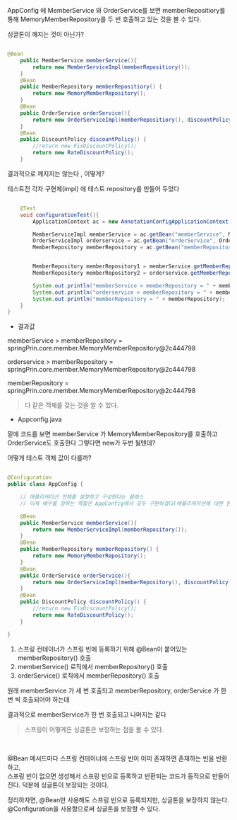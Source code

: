 AppConfig 에 MemberService 와 OrderService를 보면 memberRepositiory를 통해 MemoryMemberRepository를 두 번 호출하고 있는 것을 볼 수 있다.

싱글톤이 깨지는 것이 아닌가? 

```java

@Bean
    public MemberService memberService(){
        return new MemberServiceImpl(memberRepositiory());
    }
    @Bean
    public MemberRepository memberRepositiory() {
        return new MemoryMemberRepository();
    }
    @Bean
    public OrderService orderService(){
        return new OrderServiceImpl(memberRepositiory(), discountPolicy());
    }
    @Bean
    public DiscountPolicy discountPolicy() {
        //return new FixDiscountPolicy();
        return new RateDiscountPolicy();
    }

```

결과적으로 깨지지는 않는다 , 어떻게?

테스트전 각자 구현체(impl) 에 테스트 repository를 만들어 두었다

```java

    @Test
    void configurationTest(){
        ApplicationContext ac = new AnnotationConfigApplicationContext(AppConfig.class);

        MemberServiceImpl memberService = ac.getBean("memberService", MemberServiceImpl.class);
        OrderServiceImpl orderservice = ac.getBean("orderService", OrderServiceImpl.class);
        MemberRepository memberRepository = ac.getBean("memberRepository", MemberRepository.class);


        MemberRepository memberRepository1 = memberService.getMemberRepository();
        MemberRepository memberRepository2 = orderservice.getMemberRepository();

        System.out.println("memberService > memberRepository = " + memberRepository1);
        System.out.println("orderservice > memberRepository = " + memberRepository2);
        System.out.println("memberRepository = " + memberRepository);
    }
}


```

- 결과값

memberService > memberRepository = springPrin.core.member.MemoryMemberRepository@2c444798

orderservice > memberRepository = springPrin.core.member.MemoryMemberRepository@2c444798

memberRepository = springPrin.core.member.MemoryMemberRepository@2c444798

> 다 같은 객체를 갖는 것을 알 수 있다.

- Appconfig.java

밑에 코드를 보면 memberService 가 MemoryMemberRepository를 호출하고 OrderService도 호출한다 그렇다면 new가 두번 될텐데?

어떻게 테스트 객체 값이 다를까?

```java

@Configuration
public class AppConfig {

    // 애플리케이션 전체를 설정하고 구성한다는 클래스
    // 이제 배우를 정하는 역할은 AppConfig에서 모두 구현하겠다(애플리케이션에 대한 환경구성)

    @Bean
    public MemberService memberService(){
        return new MemberServiceImpl(memberRepository());
    }
    @Bean
    public MemberRepository memberRepository() {
        return new MemoryMemberRepository();
    }
    @Bean
    public OrderService orderService(){
        return new OrderServiceImpl(memberRepository(), discountPolicy());
    }
    @Bean
    public DiscountPolicy discountPolicy() {
        //return new FixDiscountPolicy();
        return new RateDiscountPolicy();
    }

}

```

1. 스프링 컨테이너가 스프링 빈에 등록하기 위해 @Bean이 붙어있는 memberRepository() 호출
2. memberService() 로직에서 memberRepository() 호출
3. orderService() 로직에서 memberRepository() 호출

원래 memberService 가 세 번 호출되고 memberRepository, orderService 가 한번 씩 호출되어야 하는데

결과적으로 memberService가 한 번 호출되고 나머지는 같다 

> 스프링이 어떻게든 싱글톤은 보장하는 점을 볼 수 있다.

<br/>

@Bean 메서드마다 스프링 컨테이너에 스프링 빈이 이미 존재하면 존재하는 빈을 반환하고, <br/>
스프링 빈이 없으면 생성해서 스프링 빈으로 등록하고 반환되는 코드가 동적으로 만들어진다. 덕분에 싱글톤이 보장되는 것이다.


정리하자면, @Bean만 사용해도 스프링 빈으로 등록되지만, 싱글톤을 보장하지 않는다. <br/>
@Configuration을 사용함으로써 싱글톤을 보장할 수 있다.


